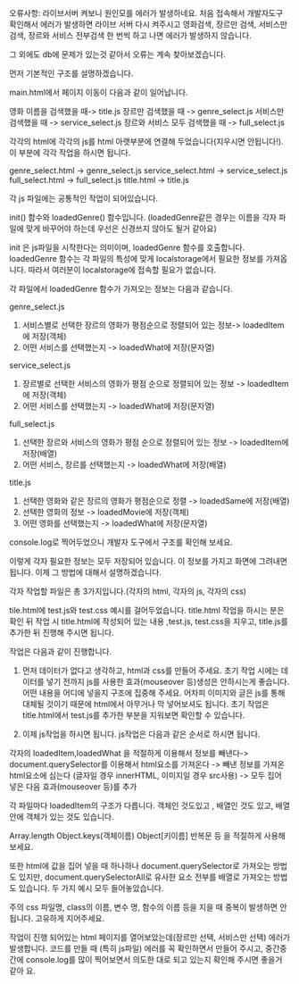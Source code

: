 오류사항: 라이브서버 켜보니 원인모를 에러가 발생하네요. 처음 접속해서 개발자도구 확인해서 에러가 발생하면 라이브 서버 다시 켜주시고
영화검색, 장르만 검색, 서비스만 검색, 장르와 서비스 전부검색 한 번씩 하고 나면 에러가 발생하지 않습니다.

그 외에도 db에 문제가 있는것 같아서 오류는 계속 찾아보겠습니다.






먼저 기본적인 구조를 설명하겠습니다.

main.html에서 페이지 이동이 다음과 같이 일어납니다.

영화 이름을 검색했을 때-> title.js
장르만 검색했을 때 -> genre_select.js
서비스만 검색했을 때 -> service_select.js
장르와 서비스 모두 검색했을 때 -> full_select.js




각각의 html에 각각의 js를 html 아랫부분에 연결해 두었습니다(지우시면 안됩니다!). 이 부분에 각각 작업을 하시면 됩니다.

genre_select.html -> genre_select.js
service_select.html -> service_select.js
full_select.html -> full_select.js
title.html -> title.js



각 js 파일에는 공통적인 작업이 되어있습니다. 

init() 함수와 loadedGenre() 함수입니다. (loadedGenre같은 경우는 이름을 각자 파일에 맞게 바꾸어야 하는데 우선은 신경쓰지 않아도 될거 같아요)

init 은 js파일을 시작한다는 의미이며, loadedGenre 함수를 호출합니다. loadedGenre 함수는 각 파일의 특성에 맞게 localstorage에서 필요한 정보를 가져옵니다. 따라서 여러분이 localstorage에 접속할 필요가 없습니다. 




각 파일에서 loadedGenre 함수가 가져오는 정보는 다음과 같습니다. 

genre_select.js
1) 서비스별로 선택한 장르의 영화가 평점순으로 정렬되어 있는 정보-> loadedItem에 저장(객체)
2) 어떤 서비스를 선택했는지 -> loadedWhat에 저장(문자열)

service_select.js
1) 장르별로 선택한 서비스의 영화가 평점 순으로 정렬되어 있는 정보 -> loadedItem에 저장(객체)
2) 어떤 서비스를 선택했는지 -> loadedWhat에 저장(문자열)

full_select.js
1) 선택한 장르와 서비스의 영화가 평점 순으로 정렬되어 있는 정보 -> loadedItem에 저장(배열)
2) 어떤 서비스, 장르를 선택했는지 -> loadedWhat에 저장(배열)

title.js
1) 선택한 영화와 같은 장르의 영화가 평점순으로 정렬 -> loadedSame에 저장(배열)
2) 선택한 영화의 정보 -> loadedMovie에 저장(객체)
3) 어떤 영화를 선택했는지 -> loadedWhat에 저장(문자열)


console.log로 찍어두었으니 개발자 도구에서 구조를 확인해 보세요.




이렇게 각자 필요한 정보는 모두 저장되어 있습니다. 이 정보를 가지고 화면에 그려내면 됩니다. 이제 그 방법에 대해서 설명하겠습니다.

각자 작업할 파일은 총 3가지입니다.(각자의 html, 각자의 js, 각자의 css)

tile.html에 test.js와 test.css 예시를 걸어두었습니다. title.html 작업을 하시는 분은 확인 뒤 작업 시 
title.html에 작성되어 있는 내용 ,test.js, test.css을 지우고, title.js를 추가한 뒤 진행해 주시면 됩니다. 


작업은 다음과 같이 진행합니다.

1. 먼저 데이터가 없다고 생각하고, html과 css를 만들어 주세요. 초기 작업 시에는 데이터를 넣기 전까지 js를 사용한 효과(mouseover 등)생성은 안하시는게 좋습니다. 어떤 내용을 어디에 넣을지 구조에 집중해 주세요. 어차피 이미지와 글은 js를 통해 대체될 것이기 때문에 html에서 아무거나 막 넣어보셔도 됩니다. 초기 작업은 title.html에서 test.js를 추가한 부분을 지워보면 확인할 수 있습니다.


2. 이제 js작업을 하시면 됩니다. js작업은 다음과 같은 순서로 하시면 됩니다.

각자의 loadedItem,loadedWhat 을 적절하게 이용해서 정보를 빼낸다-> document.querySelector를 이용해서 html요소를 가져온다
-> 빼낸 정보를 가져온 html요소에 심는다 (글자일 경우 innerHTML, 이미지일 경우 src사용) -> 모두 집어 넣은 다음 효과(mouseover 등)를 추가



각 파일마다 loadedItem의 구조가 다릅니다. 객체인 것도있고 , 배열인 것도 있고, 배열안에 객체가 있는 것도 있습니다.

Array.length
Object.keys(객체이름)
Object[키이름]
반복문
등 을 적절하게 사용해보세요.


또한 html에 값을 집어 넣을 때 하나하나 document.querySelector로 가져오는 방법도 있지만, document.querySelectorAll로 
유사한 요소 전부를 배열로 가져오는 방법도 있습니다. 두 가지 예시 모두 들어놓았습니다.





주의
css 파일명, class의 이름, 변수 명, 함수의 이름 등을 지을 때 중복이 발생하면 안됩니다. 고유하게 지어주세요.

작업이 진행 되어있는 html 페이지를 열어보았는데(장르만 선택, 서비스만 선택) 에러가 발생합니다.
코드를 만들 때 (특히 js파일) 에러를 꼭 확인하면서 만들어 주시고, 중간중간에 console.log를 많이 찍어보면서 의도한 대로 되고 있는지 확인해 주시면 좋을거 같아
요.